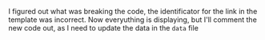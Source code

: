 I figured out what was breaking the code, the identificator for the link in the template was incorrect. Now everyuthing is displaying, but I'll comment the new code out, as I need to update the data in the `data` file
